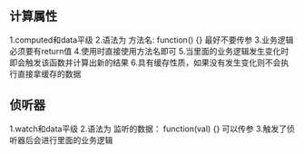 ## 计算属性
1.computed和data平级
2.语法为 方法名: function() {} 最好不要传参
3.业务逻辑必须要有return值
4.使用时直接使用方法名即可
5.当里面的业务逻辑发生变化时即会触发该函数并计算出新的结果
6.具有缓存性质，如果没有发生变化则不会执行直接拿缓存的数据

## 侦听器
1.watch和data平级
2.语法为 监听的数据： function(val) {} 可以传参
3.触发了侦听器后会进行里面的业务逻辑